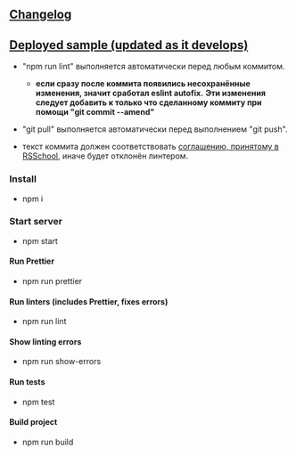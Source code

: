 ## [Changelog ](https://github.com/rolling-scopes-school/clonewars-gta/blob/dev/CHANGELOG.md)
## [Deployed sample (updated as it develops)](https://phaser-demo-arcade.netlify.app/)

* "npm run lint" выполняется автоматически перед любым коммитом.
  * __если сразу после коммита появились несохранённые изменения, значит сработал eslint autofix.__
  __Эти изменения следует добавить к только что сделанному коммиту при помощи "git commit --amend"__

* "git pull" выполняется автоматически перед выполнением "git push".

* текст коммита должен соответствовать [соглашению, принятому в RSSchool](https://docs.rs.school/#/git-convention), иначе будет отклонён линтером.

### Install
* npm i

### Start server
* npm start


#### Run Prettier
* npm run prettier

#### Run linters (includes Prettier, fixes errors)
* npm run lint

#### Show linting errors
* npm run show-errors

#### Run tests
* npm test

#### Build project
* npm run build
